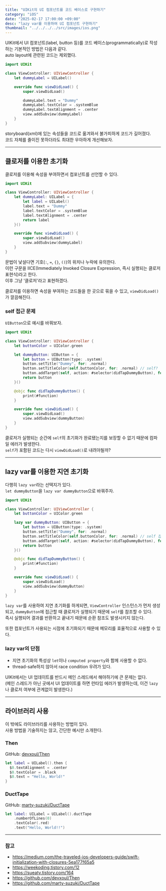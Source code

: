 ```yaml
---
title: "UIKit의 UI 컴포넌트를 코드 베이스로 구현하기"
category: "iOS"
date: "2025-02-17 17:00:00 +09:00"
desc: "lazy var를 이용하여 UI 컴포넌트 구현하기"
thumbnail: "../../../../src/images/ios.png"
---
```


UIKit에서 UI 컴포넌트(label, button 등)를 코드 베이스(programmatically)로 작성하는 기본적인 방법은 다음과 같다.<br>
auto layout에 관련된 코드는 제외했다.

```swift
import UIKit

class ViewController: UIViewController {
    let dummyLabel = UILabel()

    override func viewDidLoad() {
        super.viewDidLoad()

        dummyLabel.text = "Dummy"
        dummyLabel.textColor = .systemBlue
        dummyLabel.textAlignment = .center
        view.addSubview(dummyLabel)
    }
}
```

storyboard(xml)에 있는 속성들을 코드로 옮겨와서 불가피하게 코드가 길어졌다.<br>
코드 자체를 줄이진 못하더라도 최대한 우아하게 개선해보자.

---

## 클로저를 이용한 초기화

클로저를 이용해 속성을 부여하면서 컴포넌트를 선언할 수 있다.

```swift
import UIKit

class ViewController: UIViewController {
    let dummyLabel: UILabel = {
        let label = UILabel()
        label.text = "Dummy"
        label.textColor = .systemBlue
        label.textAlignment = .center
        return label
    }()

    override func viewDidLoad() {
        super.viewDidLoad()
        view.addSubview(dummyLabel)
    }
}
```

문법이 낯설다면 기호(`:`, `=`, `{}`, `()`)의 위치나 누락에 유의한다.<br>
이런 구문을 IICE(Immediately Invoked Closure Expression, 즉시 실행되는 클로저 표현식)라고 한다.<br>
이후 그냥 '클로저'라고 표현하겠다.

클로저를 이용하면 속성을 부여하는 코드들을 한 곳으로 묶을 수 있고, `viewDidLoad()`가 깔끔해진다.

### self 접근 문제

`UIButton`으로 예시를 바꿔보자.

```swift
import UIKit

class ViewController: UIViewController {
    let buttonColor = UIColor.green

    let dummyButton: UIButton = {
        let button = UIButton(type: .system)
        button.setTitle("Dummy", for: .normal)
        button.setTitleColor(self.buttonColor, for: .normal) // self?
        button.addTarget(self, action: #selector(didTapDummyButton), for: .touchUpInside) // self?
        return button
    }()

    @objc func didTapDummyButton() {
        print(#function)
    }

    override func viewDidLoad() {
        super.viewDidLoad()
        view.addSubview(dummyButton)
    }
}
```

클로저가 실행되는 순간에 `self`의 초기화가 완료됐는지를 보장할 수 없기 때문에 컴파일 에러가 발생한다.<br>
`self`가 포함된 코드는 다시 `viewDidLoad()`로 내려야될까?

---

## lazy var를 이용한 지연 초기화

다행히 `lazy var`라는 선택지가 있다.<br>
`let dummyButton`을 `lazy var dummyButton`으로 바꿔주자.

```swift
import UIKit

class ViewController: UIViewController {
    let buttonColor = UIColor.green

    lazy var dummyButton: UIButton = {
        let button = UIButton(type: .system)
        button.setTitle("Dummy", for: .normal)
        button.setTitleColor(self.buttonColor, for: .normal) // self 접근 ok
        button.addTarget(self, action: #selector(didTapDummyButton), for: .touchUpInside) // self 접근 ok
        return button
    }()

    @objc func didTapDummyButton() {
        print(#function)
    }

    override func viewDidLoad() {
        super.viewDidLoad()
        view.addSubview(dummyButton)
    }
}
```

`lazy var`를 사용하여 지연 초기화를 하게되면, `ViewController` 인스턴스가 먼저 생성되고, `dummyButton`에 접근할 때 클로저가 실행되기 때문에 `self`를 참조할 수 있다.<br>
즉시 실행되어 결과를 반환하고 끝내기 때문에 순환 참조도 발생시키지 않는다.

또한 컴포넌트가 사용되는 시점에 초기화되기 때문에 메모리를 효율적으로 사용할 수 있다.

### lazy var의 단점

- 지연 초기화의 특성상 `let`이나 `computed property`와 함께 사용할 수 없다.
- thread-safe하지 않아서 race condition 우려가 있다.

UIKit에서는 UI 업데이트를 반드시 메인 스레드에서 해야하기에 큰 문제는 없다.<br>
(메인 스레드가 아닌 곳에서 UI 업데이트를 하면 런타임 에러가 발생하는데, 이건 `lazy`나 클로저 여부에 관계없이 발생한다.)

---

## 라이브러리 사용

이 밖에도 라이브러리를 사용하는 방법이 있다.<br>
사용 방법을 기술하지는 않고, 간단한 예시만 소개한다.

### Then

GitHub: [devxoul/Then](https://github.com/devxoul/Then)

```swift
let label = UILabel().then {
  $0.textAlignment = .center
  $0.textColor = .black
  $0.text = "Hello, World!"
}
```

### DuctTape

GitHub: [marty-suzuki/DuctTape](https://github.com/marty-suzuki/DuctTape)

```swift
let label: UILabel = UILabel().ductTape
    .numberOfLines(0)
    .textColor(.red)
    .text("Hello, World!!")
```

---

### 참고

- https://medium.com/the-traveled-ios-developers-guide/swift-initialization-with-closures-5ea177f65a5
- https://weekoding.tistory.com/12
- https://sueaty.tistory.com/164
- https://github.com/devxoul/Then
- https://github.com/marty-suzuki/DuctTape
